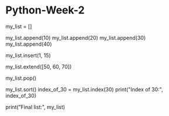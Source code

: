 # Python-Week-2

my_list = []

my_list.append(10)
my_list.append(20)
my_list.append(30)
my_list.append(40)

my_list.insert(1, 15)

my_list.extend([50, 60, 70])

my_list.pop()

my_list.sort()
index_of_30 = my_list.index(30)
print("Index of 30:", index_of_30)

print("Final list:", my_list)
